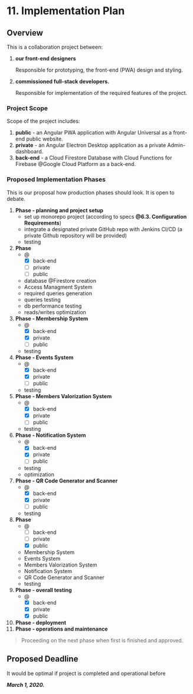 # 11. Implementation Plan

## Overview

This is a collaboration project between:

1. **our front-end designers**

   Responsible for prototyping, the front-end \(PWA\) design and styling.

2. **commissioned full-stack developers.**

   Responsible for implementation of the required features of the project.

### Project Scope

Scope of the project includes:

1. **public** - an Angular PWA application with Angular Universal as a front-end public website.
2. **private** - an Angular Electron Desktop application as a private Admin-dashboard.
3. **back-end** - a Cloud Firestore Database with Cloud Functions for Firebase @Google Cloud Platform as a back-end.

### Proposed Implementation Phases

This is our proposal how production phases should look. It is open to debate.

1. **Phase - planning and project setup**
   * set up monorepo project \(according to specs **@6.3. Configuration Requirements**\)
   * integrate a designated private GitHub repo with Jenkins CI/CD \(a private Github repository will be provided\)
   * testing
2. **Phase**
   * @
     * [x] back-end
     * [ ] private
     * [ ] public
   * database @Firestore creation
   * Access Managment System
   * required queries generation
   * queries testing
   * db performance testing
   * reads/writes optimization
3. **Phase - Membership System**
   * @
     * [x] back-end
     * [x] private
     * [ ] public
   * testing
4. **Phase - Events System**
   * @
     * [x] back-end
     * [x] private
     * [ ] public
   * testing
5. **Phase - Members Valorization System**
   * @
     * [x] back-end
     * [x] private
     * [ ] public
   * testing
6. **Phase - Notification System**
   * @
     * [x] back-end
     * [x] private
     * [ ] public
   * testing
   * optimization
7. **Phase - QR Code Generator and Scanner**
   * @
     * [x] back-end
     * [x] private
     * [ ] public
   * testing
8. **Phase**
   * @
     * [ ] back-end
     * [ ] private
     * [x] public
   * Membership System
   * Events System
   * Members Valorization System
   * Notification System
   * QR Code Generator and Scanner
   * testing
9. **Phase - overall testing**
   * @
     * [x] back-end
     * [x] private
     * [x] public
10. **Phase - deployment**
11. **Phase - operations and maintenance**

> Proceeding on the next phase when first is finished and approved.

## Proposed Deadline

It would be optimal if project is completed and operational before

_**March 1, 2020.**_

